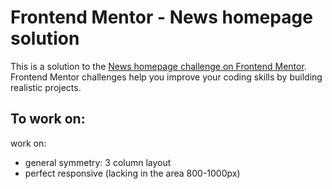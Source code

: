 # Frontend Mentor - News homepage solution

This is a solution to the [News homepage challenge on Frontend Mentor](https://www.frontendmentor.io/challenges/news-homepage-H6SWTa1MFl). Frontend Mentor challenges help you improve your coding skills by building realistic projects.

## To work on:

work on:

-   general symmetry: 3 column layout
-   perfect responsive (lacking in the area 800-1000px)
